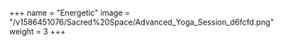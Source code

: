 +++
name = "Energetic"
image = "/v1586451076/Sacred%20Space/Advanced_Yoga_Session_d6fcfd.png"
weight = 3
+++